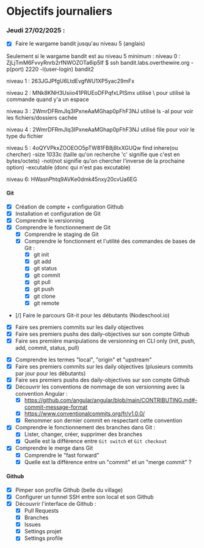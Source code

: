 # Objectifs journaliers

### Jeudi 27/02/2025 :

- [x] Faire le wargame bandit jusqu'au niveau 5 (anglais)

Seulement si le wargame bandit est au niveau 5 minimum :
niveau 0 : ZjLjTmM6FvvyRnrb2rfNWOZOTa6ip5If
 $ ssh bandit.labs.overthewire.org -p(port) 2220 -l(user-login) bandit2

niveau 1 : 263JGJPfgU6LtdEvgfWU1XP5yac29mFx

niveau 2 : MNk8KNH3Usiio41PRUEoDFPqfxLPlSmx
utilisé \ pour utilisé la commande quand y'a un espace

niveau 3 : 2WmrDFRmJIq3IPxneAaMGhap0pFhF3NJ
utilisé ls -al pour voir les fichiers/dossiers cachée

niveau 4 : 2WmrDFRmJIq3IPxneAaMGhap0pFhF3NJ
utilisé file pour voir le type du fichier

niveau 5 : 4oQYVPkxZOOEOO5pTW81FB8j8lxXGUQw
find inhere(ou chercher) -size 1033c (taille qu'on recherche 'c' signifie que c'est en bytes/octets) -not(not signifie qu'on chercher l'inverse de la prochaine option) -excutable (donc qui n'est pas excutable)


niveau 6: HWasnPhtq9AVKe0dmk45nxy20cvUa6EG
#### Git

- [x] Création de compte + configuration Github
- [x] Installation et configuration de Git
- [x] Comprendre le versionning
- [x] Comprendre le fonctionnement de Git
  - [x] Comprendre le staging de Git
  - [x] Comprendre le fonctionnent et l'utilité des commandes de bases de Git :
    - [x] git init
    - [x] git add
    - [x] git status
    - [x] git commit
    - [x] git pull
    - [x] git push
    - [x] git clone
    - [x] git remote
- [/] Faire le parcours Git-it pour les débutants (Nodeschool.io)
- [x] Faire ses premiers commits sur les daily objectives
- [x] Faire ses premiers pushs des daily-objectives sur son compte Github
- [x] Faire ses première manipulations de versionning en CLI only (init, push, add, commit, status, pull)

* [x] Comprendre les termes "local", "origin" et "upstream"
* [x] Faire ses premiers commits sur les daily objectives (plusieurs commits par jour pour les débutants)
* [x] Faire ses premiers pushs des daily-objectives sur son compte Github
* [x] Découvrir les conventions de nommage de son versionning avec la convention Angular :
  - [x] https://github.com/angular/angular/blob/main/CONTRIBUTING.md#-commit-message-format
  - [x] https://www.conventionalcommits.org/fr/v1.0.0/
  - [x] Renommer son dernier commit en respectant cette convention
* [x] Comprendre le fonctionnement des branches dans Git :
  - [x] Lister, changer, créer, supprimer des branches
  - [x] Quelle est la différence entre `Git switch` et `Git checkout`
* [x] Comprendre le merge dans Git
  - [x] Comprendre le "fast forward"
  - [x] Quelle est la différence entre un "commit" et un "merge commit" ?

#### Github

- [x] Pimper son profile Github (belle du village)
- [x] Configurer un tunnel SSH entre son local et son Github
- [x] Découvrir l'interface de Github :
  - [x] Pull Requests
  - [x] Branches
  - [x] Issues
  - [x] Settings projet
  - [x] Settings profile
